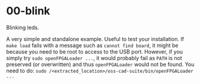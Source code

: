 # 00-blink

Blinking leds.

A very simple and standalone example.  Useful to test your
installation.  If `make load` fails with a message such as `cannot
find board`, it might be because you need to be root to access to the
USB port.  However, if you simply try `sudo openFPGALoader ...`, it
would probably fail as `PATH` is not preserved (or overwritten) and
thus `openFPGALoader` would not be found.  You need to do: `sudo
/<extracted_location>/oss-cad-suite/bin/openFPGALoader ...`

